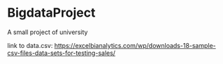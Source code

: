 # BigdataProject
A small project of university

link to data.csv: https://excelbianalytics.com/wp/downloads-18-sample-csv-files-data-sets-for-testing-sales/

